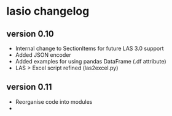 # lasio changelog

## version 0.10

- Internal change to SectionItems for future LAS 3.0 support
- Added JSON encoder
- Added examples for using pandas DataFrame (.df attribute)
- LAS > Excel script refined (las2excel.py)

## version 0.11

- Reorganise code into modules
- 